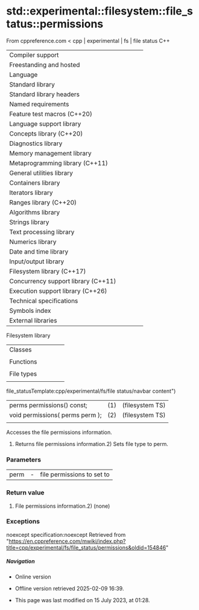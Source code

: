 # std::experimental::filesystem::file_status::permissions

From cppreference.com
< cpp‎ | experimental‎ | fs‎ | file status
C++

|  |  |  |  |  |
| --- | --- | --- | --- | --- |
| Compiler support | | | | |
| Freestanding and hosted | | | | |
| Language | | | | |
| Standard library | | | | |
| Standard library headers | | | | |
| Named requirements | | | | |
| Feature test macros (C++20) | | | | |
| Language support library | | | | |
| Concepts library (C++20) | | | | |
| Diagnostics library | | | | |
| Memory management library | | | | |
| Metaprogramming library (C++11) | | | | |
| General utilities library | | | | |
| Containers library | | | | |
| Iterators library | | | | |
| Ranges library (C++20) | | | | |
| Algorithms library | | | | |
| Strings library | | | | |
| Text processing library | | | | |
| Numerics library | | | | |
| Date and time library | | | | |
| Input/output library | | | | |
| Filesystem library (C++17) | | | | |
| Concurrency support library (C++11) | | | | |
| Execution support library (C++26) | | | | |
| Technical specifications | | | | |
| Symbols index | | | | |
| External libraries | | | | |

Filesystem library

|  |  |  |  |  |
| --- | --- | --- | --- | --- |
| Classes | | | | |
| |  |  |  |  |  | | --- | --- | --- | --- | --- | | filesystem::path | | | | | | filesystem::filesystem_error | | | | | | filesystem::directory_entry | | | | | | filesystem::directory_iterator | | | | | | filesystem::recursive_directory_iterator | | | | | | filesystem::file_status | | | | | | |  |  |  |  |  | | --- | --- | --- | --- | --- | | filesystem::space_info | | | | | | filesystem::file_type | | | | | | filesystem::perms | | | | | | filesystem::copy_options | | | | | | filesystem::directory_options | | | | | | filesystem::file_time_type | | | | | |
| Functions | | | | |
| |  |  |  |  |  | | --- | --- | --- | --- | --- | | filesystem::absolute filesystem::system_complete | | | | | | filesystem::canonical | | | | | | filesystem::copy | | | | | | filesystem::copy_file | | | | | | filesystem::copy_symlink | | | | | | filesystem::create_directory filesystem::create_directories | | | | | | filesystem::create_hard_link | | | | | | filesystem::create_symlink filesystem::create_directory_symlink | | | | | | filesystem::current_path | | | | | | filesystem::exists | | | | | | filesystem::equivalent | | | | | | |  |  |  |  |  | | --- | --- | --- | --- | --- | | filesystem::file_size | | | | | | filesystem::hard_link_count | | | | | | filesystem::last_write_time | | | | | | filesystem::permissions | | | | | | filesystem::read_symlink | | | | | | filesystem::remove filesystem::remove_all | | | | | | filesystem::rename | | | | | | filesystem::resize_file | | | | | | filesystem::space | | | | | | filesystem::status filesystem::symlink_status | | | | | | filesystem::temp_directory_path | | | | | |
| File types | | | | |
| |  |  |  |  |  | | --- | --- | --- | --- | --- | | filesystem::is_block_file | | | | | | filesystem::is_character_file | | | | | | filesystem::is_directory | | | | | | filesystem::is_empty | | | | | | filesystem::status_known | | | | | | |  |  |  |  |  | | --- | --- | --- | --- | --- | | filesystem::is_fifo | | | | | | filesystem::is_other | | | | | | filesystem::is_regular_file | | | | | | filesystem::is_socket | | | | | | filesystem::is_symlink | | | | | |

file_statusTemplate:cpp/experimental/fs/file status/navbar content")

|  |  |  |
| --- | --- | --- |
| perms permissions() const; | (1) | (filesystem TS) |
| void permissions( perms perm ); | (2) | (filesystem TS) |
|  |  |  |

Accesses the file permissions information.

1) Returns file permissions information.2) Sets file type to perm.

### Parameters

|  |  |  |
| --- | --- | --- |
| perm | - | file permissions to set to |

### Return value

1) File permissions information.2) (none)

### Exceptions

noexcept specification:noexcept
Retrieved from "<https://en.cppreference.com/mwiki/index.php?title=cpp/experimental/fs/file_status/permissions&oldid=154846>"

##### Navigation

- Online version
- Offline version retrieved 2025-02-09 16:39.

- This page was last modified on 15 July 2023, at 01:28.